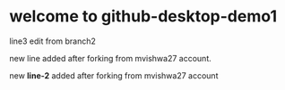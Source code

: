 # welcome to github-desktop-demo1

line3 edit from branch2

new line added after forking from mvishwa27 account.   

new **line-2** added after forking from mvishwa27 account
